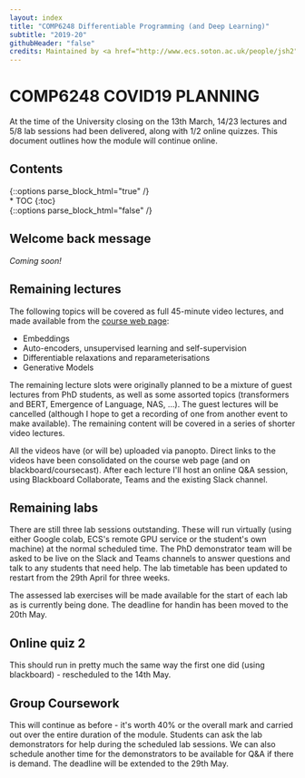 ```yaml
---
layout: index
title: "COMP6248 Differentiable Programming (and Deep Learning)"
subtitle: "2019-20"
githubHeader: "false"
credits: Maintained by <a href="http://www.ecs.soton.ac.uk/people/jsh2">Dr Jonathon Hare</a>.
---
```


<h1>COMP6248 COVID19 PLANNING</h1>

At the time of the University closing on the 13th March, 14/23 lectures and 5/8 lab sessions had been delivered, along with 1/2 online quizzes. This document outlines how the module will continue online.

<h2> Contents </h2>
{::options parse_block_html="true" /}
<nav>
* TOC
{:toc}
</nav>
{::options parse_block_html="false" /}

## Welcome back message

_Coming soon!_


## Remaining lectures

The following topics will be covered as full 45-minute video lectures, and made available from the [course web page](comp6248.ecs.soton.ac.uk):

- Embeddings
- Auto-encoders, unsupervised learning and self-supervision
- Differentiable relaxations and reparameterisations
- Generative Models

The remaining lecture slots were originally planned to be a mixture of guest lectures from PhD students, as well as some assorted topics (transformers and BERT, Emergence of Language, NAS, ...). The guest lectures will be cancelled (although I hope to get a recording of one from another event to make available). The remaining content will be covered in a series of shorter video lectures.

All the videos have (or will be) uploaded via panopto. Direct links to the videos have been consolidated on the course web page (and on blackboard/coursecast). After each lecture I'll host an online Q&A session, using Blackboard Collaborate, Teams and the existing Slack channel.

## Remaining labs

There are still three lab sessions outstanding. These will run virtually (using either Google colab, ECS's remote GPU service or the student's own machine) at the normal scheduled time. The PhD demonstrator team will be asked to be live on the Slack and Teams channels to answer questions and talk to any students that need help. The lab timetable has been updated to restart from the 29th April for three weeks.

The assessed lab exercises will be made available for the start of each lab as is currently being done. The deadline for handin has been moved to the 20th May. 

## Online quiz 2

This should run in pretty much the same way the first one did (using blackboard) - rescheduled to the 14th May.

## Group Coursework

This will continue as before - it's worth 40% or the overall mark and carried out over the entire duration of the module. Students can ask the lab demonstrators for help during the scheduled lab sessions. We can also schedule another time for the demonstrators to be available for Q&A if there is demand. The deadline will be extended to the 
29th May. 

